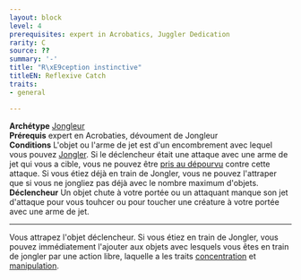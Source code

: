 ```yaml
---
layout: block
level: 4
prerequisites: expert in Acrobatics, Juggler Dedication
rarity: C
source: ??
summary: '-'
title: "R\xE9ception instinctive"
titleEN: Reflexive Catch
traits:
- general

---
```


<p><span id="ctl00_MainContent_DetailedOutput"><strong>Archétype</strong> <u><a href="https://2e.aonprd.com/Archetypes.aspx?ID=36">Jongleur</a></u><br><strong>Prérequis</strong> expert en Acrobaties, dévoument de Jongleur<br><strong>Conditions</strong> L'objet ou l'arme de jet est d'un encombrement avec lequel vous pouvez <a style="text-decoration: underline;" href="https://2e.aonprd.com/Feats.aspx?ID=1199">Jongler</a>. Si le déclencheur était une attaque avec une arme de jet qui vous a cible, vous ne pouvez être <a style="text-decoration: underline;" href="https://2e.aonprd.com/Conditions.aspx?ID=16">pris au dépourvu</a> contre cette attaque. Si vous étiez déjà en train de Jongler, vous ne pouvez l'attraper que si vous ne jongliez pas déjà avec le nombre maximum d'objets.<br><strong>Déclencheur</strong> Un objet chute à votre portée ou un attaquant manque son jet d'attaque pour vous touhcer ou pour toucher une créature à votre portée avec une arme de jet.<br></span></p>
<hr>
<p>Vous attrapez l'objet déclencheur. Si vous étiez en train de Jongler, vous pouvez immédiatement l'ajouter aux objets avec lesquels vous êtes en train de jongler par une action libre, laquelle a les traits <a href="https://2e.aonprd.com/Traits.aspx?ID=32">concentration</a> et <a href="https://2e.aonprd.com/Traits.aspx?ID=104">manipulation</a>.&nbsp;</p>
